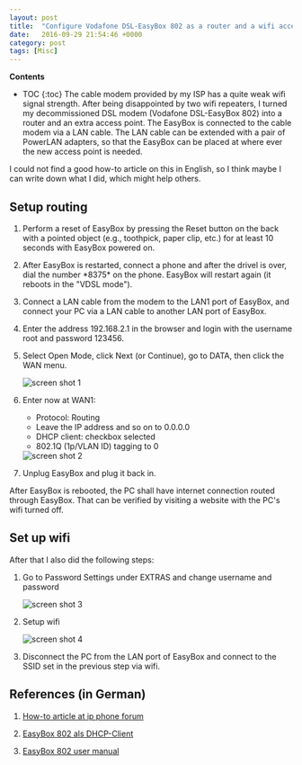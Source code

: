 ```yaml
---
layout: post
title:  "Configure Vodafone DSL-EasyBox 802 as a router and a wifi access point"
date:   2016-09-29 21:54:46 +0000
category: post
tags: [Misc]
---
```


**Contents**
* TOC
{:toc}
The cable modem provided by my ISP has a quite weak wifi signal strength. After being disappointed by two wifi repeaters, I turned my decommissioned DSL modem (Vodafone DSL-EasyBox 802) into a router and an extra access point. The EasyBox is connected to the cable modem via a LAN cable. The LAN cable can be extended with a pair of PowerLAN adapters, so that the EasyBox can be placed at where ever the new access point is needed.

I could not find a good how-to article on this in English, so I think maybe I can write down what I did, which might help others.

## Setup routing

1. Perform a reset of EasyBox by pressing the Reset button on the back with a pointed object (e.g., toothpick, paper clip, etc.) for at least 10 seconds with EasyBox powered on.

2. After EasyBox is restarted, connect a phone and after the drivel is over, dial the number \*8375\* on the phone. EasyBox will restart again (it reboots in the "VDSL mode").

3. Connect a LAN cable from the modem to the LAN1 port of EasyBox, and connect your PC via a LAN cable to another LAN port of EasyBox.

4. Enter the address 192.168.2.1 in the browser and login with the username root and password 123456.

5. Select Open Mode, click Next (or Continue), go to DATA, then click the WAN menu.

    <img src="https://user-images.githubusercontent.com/15970333/32409768-84c92cc8-c1b2-11e7-9309-428c99da8cac.png" alt="screen shot 1">

6. Enter now at WAN1:

    * Protocol: Routing
    * Leave the IP address and so on to 0.0.0.0
    * DHCP client: checkbox selected
    * 802.1Q (1p/VLAN ID) tagging to 0

    <img src="https://user-images.githubusercontent.com/15970333/32409829-b7706960-c1b3-11e7-9ad9-f287338ca0cf.png" alt="screen shot 2">

7. Unplug EasyBox and plug it back in.

After EasyBox is rebooted, the PC shall have internet connection routed through EasyBox. That can be verified by visiting a website with the PC's wifi turned off.

## Set up wifi

After that I also did the following steps:

1. Go to Password Settings under EXTRAS and change username and password

    <img src="https://user-images.githubusercontent.com/15970333/32409836-0041bb6c-c1b4-11e7-829a-b589295449be.png" alt="screen shot 3">

2. Setup wifi

    <img src="https://user-images.githubusercontent.com/15970333/32409844-4d9060bc-c1b4-11e7-9ce5-02c96a076fe7.png" alt="screen shot 4">

3. Disconnect the PC from the LAN port of EasyBox and connect to the SSID set in the previous step via wifi.

## References (in German)

1. [How-to article at ip phone forum](https://www.ip-phone-forum.de/showthread.php?t=222367)

2. [EasyBox 802 als DHCP-Client](https://thomasheinz.net/EasyBox-802-als-dhcp-client-internet-uber-lan1/)

3. [EasyBox 802 user manual](https://dsl.vodafone.de/hilfe/files/vfksc/pdf/VF_EasyBox_802_CD-MANUAL_Release_update_April_4_2009.pdf)
